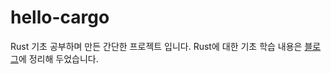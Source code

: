 # hello-cargo

Rust 기초 공부하며 만든 간단한 프로젝트 입니다. 
Rust에 대한 기초 학습 내용은 [블로그](https://jiyeonseo.github.io/2020/03/07/start-rust/)에 정리해 두었습니다.

